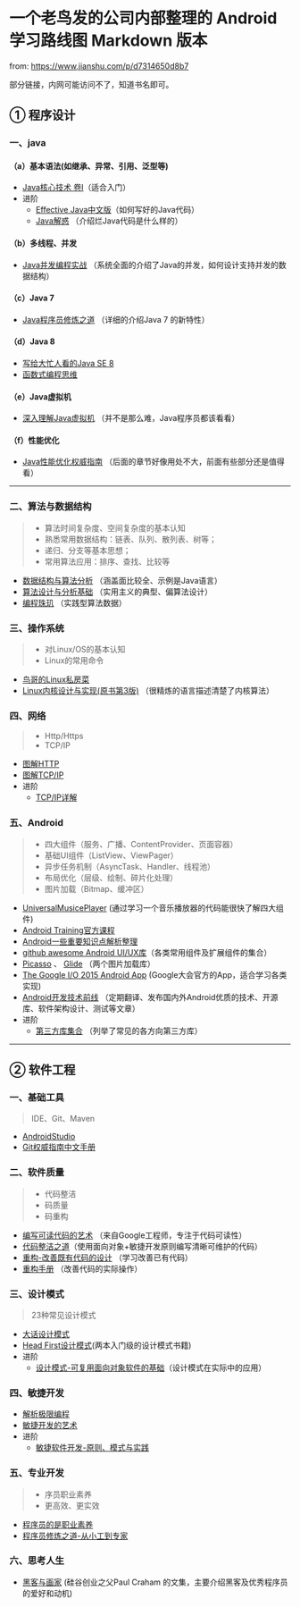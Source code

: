 # 一个老鸟发的公司内部整理的 Android 学习路线图 Markdown 版本

from: https://www.jianshu.com/p/d7314650d8b7

部分链接，内网可能访问不了，知道书名即可。

## ① 程序设计

### 一、java

#### （a）基本语法(如继承、异常、引用、泛型等)

- [Java核心技术 卷I](https://u.jd.com/361zpk)（适合入门）
- 进阶
  - [Effective Java中文版](https://u.jd.com/iuxtyh)（如何写好的Java代码）
  - [Java解惑](https://u.jd.com/gfwlQk) （介绍烂Java代码是什么样的）

#### （b）多线程、并发

- [Java并发编程实战](https://u.jd.com/rCX0Yi) （系统全面的介绍了Java的并发，如何设计支持并发的数据结构）

#### （c）Java 7

- [Java程序员修炼之道](https://u.jd.com/vRQ8Y6) （详细的介绍Java 7 的新特性）

#### （d）Java 8

- [写给大忙人看的Java SE 8](https://u.jd.com/ELd49g)
- [函数式编程思维](https://u.jd.com/KoeXa5)

#### （e）Java虚拟机

- [深入理解Java虚拟机](https://u.jd.com/II0ivh) （并不是那么难，Java程序员都该看看）

#### （f）性能优化

- [Java性能优化权威指南](https://u.jd.com/U5DoWA) （后面的章节好像用处不大，前面有些部分还是值得看）

------

### 二、算法与数据结构

> - 算法时间复杂度、空间复杂度的基本认知
> - 熟悉常用数据结构：链表、队列、散列表、树等；
> - 递归、分支等基本思想；
> - 常用算法应用：排序、查找、比较等

- [数据结构与算法分析](https://u.jd.com/Fgeuef) （涵盖面比较全、示例是Java语言）
- [算法设计与分析基础](https://u.jd.com/rWLIDo) （实用主义的典型、偏算法设计）
- [编程珠玑](https://u.jd.com/BcGRcv) （实践型算法数据）

### 三、操作系统

> - 对Linux/OS的基本认知
> - Linux的常用命令

- [鸟哥的Linux私房菜](https://u.jd.com/is95Uw)
- [Linux内核设计与实现(原书第3版)](https://u.jd.com/XfTgAr) （很精炼的语言描述清楚了内核算法）

### 四、网络

> - Http/Https
> - TCP/IP

- [图解HTTP](https://u.jd.com/vlmF68)
- [图解TCP/IP](https://u.jd.com/kx7WPM)
- 进阶
  - [TCP/IP详解](https://u.jd.com/RKgXHB)

### 五、Android

> - 四大组件（服务、广播、ContentProvider、页面容器）
> - 基础UI组件（ListView、ViewPager）
> - 异步任务机制（AsyncTask、Handler、线程池）
> - 布局优化（层级、绘制、碎片化处理）
> - 图片加载（Bitmap、缓冲区）

- [UniversalMusicePlayer](https://github.com/googlesamples/android-UniversalMusicPlayer) (通过学习一个音乐播放器的代码能很快了解四大组件)
- [Android Training官方课程](http://hukai.me/android-training-course-in-chinese/index.html)
- [Android一些重要知识点解析整理](https://github.com/FX-Max/Point-of-Android)
- [github awesome Android UI/UX库](https://github.com/wasabeef/awesome-android-ui)（各类常用组件及扩展组件的集合）
- [Picasso](http://square.github.io/picasso/) 、 [Glide](https://github.com/bumptech/glide) （两个图片加载库）
- [The Google I/O 2015 Android App](https://github.com/google/iosched) (Google大会官方的App，适合学习各类实现)
- [Android开发技术前线](http://www.devtf.cn/) （定期翻译、发布国内外Android优质的技术、开源库、软件架构设计、测试等文章）
- 进阶
  - [第三方库集合](https://github.com/wasabeef/awesome-android-libraries) （列举了常见的各方向第三方库）

------

## ② 软件工程

### 一、基础工具

> IDE、Git、Maven

- [AndroidStudio](https://developer.android.com/studio/index.html)
- [Git权威指南中文手册](http://iissnan.com/progit/html/zh/ch1_0.html)

### 二、软件质量

> - 代码整洁
> - 码质量
> - 码重构

- [编写可读代码的艺术](https://u.jd.com/XlcqcO) （来自Google工程师，专注于代码可读性）
- [代码整洁之道](https://u.jd.com/PN5CGO)（使用面向对象+敏捷开发原则编写清晰可维护的代码）
- [重构-改善既有代码的设计](https://u.jd.com/4pI6bC) （学习改善已有代码）
- [重构手册](https://u.jd.com/mPMf5r) （改善代码的实际操作）

### 三、设计模式

> 23种常见设计模式

- [大话设计模式](https://u.jd.com/afZFEm)
- [Head First设计模式](https://u.jd.com/TkjkaD)(两本入门级的设计模式书籍)
- 进阶
  - [设计模式-可复用面向对象软件的基础](https://u.jd.com/3cnsOs)（设计模式在实际中的应用）

### 四、敏捷开发

- [解析极限编程](https://u.jd.com/laW1gZ)
- [敏捷开发的艺术](https://u.jd.com/J64uky)
- 进阶
  - [敏捷软件开发-原则、模式与实践](https://u.jd.com/yfVrI3)

### 五、专业开发

> - 序员职业素养
> - 更高效、更实效

- [程序员的是职业素养](https://book.douban.com/subject/11614538/)
- [程序员修炼之道-从小工到专家](https://u.jd.com/d4iPvH)

### 六、思考人生

- [黑客与画家](https://u.jd.com/lzQ5qQ) (硅谷创业之父Paul Craham 的文集，主要介绍黑客及优秀程序员的爱好和动机)